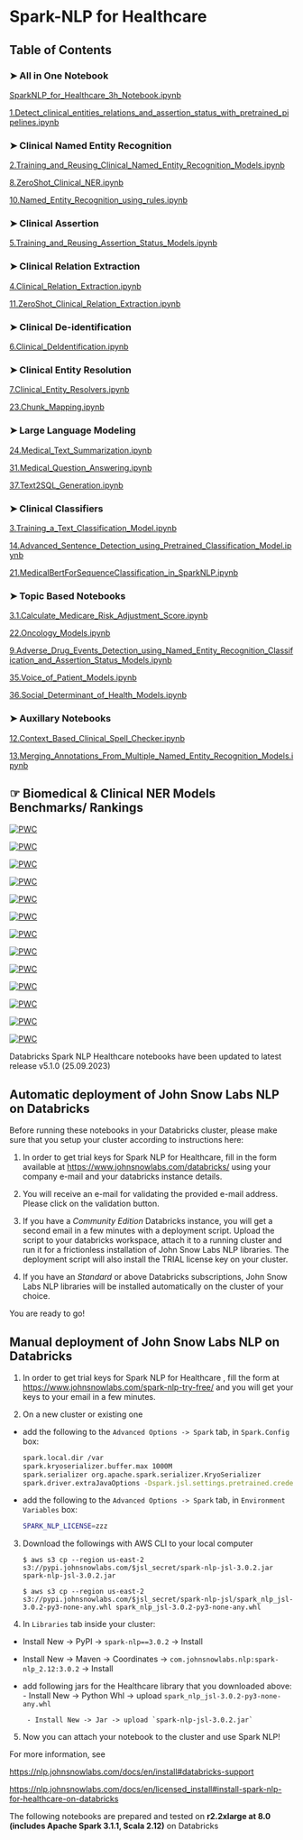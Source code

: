 # **Spark-NLP for Healthcare**

## Table of Contents  

### ➤ All in One Notebook

[SparkNLP_for_Healthcare_3h_Notebook.ipynb](https://colab.research.google.com/github/JohnSnowLabs/spark-nlp-workshop/blob/master/databricks/python/healthcare_tutorials/SparkNLP_for_Healthcare_3h_Notebook.ipynb)

[1.Detect_clinical_entities_relations_and_assertion_status_with_pretrained_pipelines.ipynb](https://colab.research.google.com/github/JohnSnowLabs/spark-nlp-workshop/blob/master/databricks/python/healthcare_tutorials/1.%20Detect%20clinical%20entities,%20relations%20and%20assertion%20status%20with%20pretrained%20pipelines.ipynb)


### ➤ Clinical Named Entity Recognition

[2.Training_and_Reusing_Clinical_Named_Entity_Recognition_Models.ipynb](https://colab.research.google.com/github/JohnSnowLabs/spark-nlp-workshop/blob/master/databricks/python/healthcare_tutorials/2.%20Training%20and%20Reusing%20Clinical%20Named%20Entity%20Recognition%20Models.ipynb)

[8.ZeroShot_Clinical_NER.ipynb](https://colab.research.google.com/github/JohnSnowLabs/spark-nlp-workshop/blob/master/databricks/python/healthcare_tutorials/8.ZeroShot_Clinical_NER.ipynb)

[10.Named_Entity_Recognition_using_rules.ipynb](https://colab.research.google.com/github/JohnSnowLabs/spark-nlp-workshop/blob/master/databricks/python/healthcare_tutorials/10.%20Named%20Entity%20Recognition%20using%20rules.ipynb)

### ➤ Clinical Assertion

[5.Training_and_Reusing_Assertion_Status_Models.ipynb](https://colab.research.google.com/github/JohnSnowLabs/spark-nlp-workshop/blob/master/databricks/python/healthcare_tutorials/5.%20Training%20and%20Reusing%20Assertion%20Status%20Models.ipynb)


### ➤ Clinical Relation Extraction

[4.Clinical_Relation_Extraction.ipynb](https://colab.research.google.com/github/JohnSnowLabs/spark-nlp-workshop/blob/master/databricks/python/healthcare_tutorials/4.%20Training%20and%20Reusing%20Clinical%20Relation%20Extraction%20Models.ipynb)

[11.ZeroShot_Clinical_Relation_Extraction.ipynb](https://colab.research.google.com/github/JohnSnowLabs/spark-nlp-workshop/blob/master/databricks/python/healthcare_tutorials/11.ZeroShot_Clinical_Relation_Extraction.ipynb)

### ➤ Clinical De-identification

[6.Clinical_DeIdentification.ipynb](https://colab.research.google.com/github/JohnSnowLabs/spark-nlp-workshop/blob/master/databricks/python/healthcare_tutorials/6.%20Clinical%20Deidentification%20Models.ipynb)

### ➤ Clinical Entity Resolution

[7.Clinical_Entity_Resolvers.ipynb](https://colab.research.google.com/github/JohnSnowLabs/spark-nlp-workshop/blob/master/databricks/python/healthcare_tutorials/7.%20Clinical%20Entity%20Coding%20with%20Pretrained%20Resolver%20Models.ipynb)

[23.Chunk_Mapping.ipynb](https://colab.research.google.com/github/JohnSnowLabs/spark-nlp-workshop/blob/master/databricks/python/healthcare_tutorials/23.Chunk_Mapping.ipynb)

### ➤ Large Language Modeling

[24.Medical_Text_Summarization.ipynb](https://colab.research.google.com/github/JohnSnowLabs/spark-nlp-workshop/blob/master/databricks/python/healthcare_tutorials/24.Medical_Text_Summarization.ipynb)

[31.Medical_Question_Answering.ipynb](https://colab.research.google.com/github/JohnSnowLabs/spark-nlp-workshop/blob/master/databricks/python/healthcare_tutorials/31.Medical_Question_Answering.ipynb)

[37.Text2SQL_Generation.ipynb](https://colab.research.google.com/github/JohnSnowLabs/spark-nlp-workshop/blob/master/databricks/python/healthcare_tutorials/37.Text2SQL_Generation.ipynb)

### ➤ Clinical Classifiers

[3.Training_a_Text_Classification_Model.ipynb](https://colab.research.google.com/github/JohnSnowLabs/spark-nlp-workshop/blob/master/databricks/python/healthcare_tutorials/3.%20Training%20a%20Text%20Classification%20Model.ipynb)

[14.Advanced_Sentence_Detection_using_Pretrained_Classification_Model.ipynb](https://colab.research.google.com/github/JohnSnowLabs/spark-nlp-workshop/blob/master/databricks/python/healthcare_tutorials/14.%20Advanced%20Sentence%20Detection%20using%20Pretrained%20Classification%20Model.ipynb)

[21.MedicalBertForSequenceClassification_in_SparkNLP.ipynb](https://colab.research.google.com/github/JohnSnowLabs/spark-nlp-workshop/blob/master/databricks/python/healthcare_tutorials/21.MedicalBertForSequenceClassification_in_SparkNLP.ipynb)

### ➤ Topic Based Notebooks

[3.1.Calculate_Medicare_Risk_Adjustment_Score.ipynb](https://colab.research.google.com/github/JohnSnowLabs/spark-nlp-workshop/blob/master/databricks/python/healthcare_tutorials/3.1.Calculate_Medicare_Risk_Adjustment_Score.ipynb)

[22.Oncology_Models.ipynb](https://colab.research.google.com/github/JohnSnowLabs/spark-nlp-workshop/blob/master/databricks/python/healthcare_tutorials/22.%20Oncology%20Models.ipynb)

[9.Adverse_Drug_Events_Detection_using_Named_Entity_Recognition_Classification_and_Assertion_Status_Models.ipynb](https://colab.research.google.com/github/JohnSnowLabs/spark-nlp-workshop/blob/master/databricks/python/healthcare_tutorials/9.%20Adverse%20Drug%20Events%20Detection%20using%20Named%20Entity%20Recognition,%20Classification%20and%20Assertion%20Status%20Models.ipynb)

[35.Voice_of_Patient_Models.ipynb](https://colab.research.google.com/github/JohnSnowLabs/spark-nlp-workshop/blob/master/databricks/python/healthcare_tutorials/35.Voice_of_Patient_Models.ipynb)

[36.Social_Determinant_of_Health_Models.ipynb](https://colab.research.google.com/github/JohnSnowLabs/spark-nlp-workshop/blob/master/databricks/python/healthcare_tutorials/36.Social_Determinant_of_Health_Models.ipynb)

### ➤ Auxillary Notebooks

[12.Context_Based_Clinical_Spell_Checker.ipynb](https://colab.research.google.com/github/JohnSnowLabs/spark-nlp-workshop/blob/master/databricks/python/healthcare_tutorials/12.%20Context%20Based%20Clinical%20Spell%20Checker.ipynb)

[13.Merging_Annotations_From_Multiple_Named_Entity_Recognition_Models.ipynb](https://colab.research.google.com/github/JohnSnowLabs/spark-nlp-workshop/blob/master/databricks/python/healthcare_tutorials/13.%20Merging%20Annotations%20From%20Multiple%20Named%20Entity%20Recognition%20Models.ipynb)

## ☞ Biomedical & Clinical NER Models Benchmarks/ Rankings

[![PWC](https://img.shields.io/endpoint.svg?url=https://paperswithcode.com/badge/biomedical-named-entity-recognition-at-scale/named-entity-recognition-on-anatem)](https://paperswithcode.com/sota/named-entity-recognition-on-anatem?p=biomedical-named-entity-recognition-at-scale)

[![PWC](https://img.shields.io/endpoint.svg?url=https://paperswithcode.com/badge/biomedical-named-entity-recognition-at-scale/named-entity-recognition-on-bc2gm)](https://paperswithcode.com/sota/named-entity-recognition-on-bc2gm?p=biomedical-named-entity-recognition-at-scale)
 
[![PWC](https://img.shields.io/endpoint.svg?url=https://paperswithcode.com/badge/biomedical-named-entity-recognition-at-scale/named-entity-recognition-on-bc4chemd)](https://paperswithcode.com/sota/named-entity-recognition-on-bc4chemd?p=biomedical-named-entity-recognition-at-scale)

[![PWC](https://img.shields.io/endpoint.svg?url=https://paperswithcode.com/badge/biomedical-named-entity-recognition-at-scale/named-entity-recognition-on-bionlp13-cg)](https://paperswithcode.com/sota/named-entity-recognition-on-bionlp13-cg?p=biomedical-named-entity-recognition-at-scale)

[![PWC](https://img.shields.io/endpoint.svg?url=https://paperswithcode.com/badge/biomedical-named-entity-recognition-at-scale/named-entity-recognition-on-linnaeus)](https://paperswithcode.com/sota/named-entity-recognition-on-linnaeus?p=biomedical-named-entity-recognition-at-scale)

[![PWC](https://img.shields.io/endpoint.svg?url=https://paperswithcode.com/badge/biomedical-named-entity-recognition-at-scale/named-entity-recognition-on-species800)](https://paperswithcode.com/sota/named-entity-recognition-on-species800?p=biomedical-named-entity-recognition-at-scale)

[![PWC](https://img.shields.io/endpoint.svg?url=https://paperswithcode.com/badge/biomedical-named-entity-recognition-at-scale/named-entity-recognition-ner-on-jnlpba)](https://paperswithcode.com/sota/named-entity-recognition-ner-on-jnlpba?p=biomedical-named-entity-recognition-at-scale)

[![PWC](https://img.shields.io/endpoint.svg?url=https://paperswithcode.com/badge/biomedical-named-entity-recognition-at-scale/named-entity-recognition-ner-on-ncbi-disease)](https://paperswithcode.com/sota/named-entity-recognition-ner-on-ncbi-disease?p=biomedical-named-entity-recognition-at-scale)

[![PWC](https://img.shields.io/endpoint.svg?url=https://paperswithcode.com/badge/biomedical-named-entity-recognition-at-scale/named-entity-recognition-on-linnaeus)](https://paperswithcode.com/sota/named-entity-recognition-on-linnaeus?p=biomedical-named-entity-recognition-at-scale)

[![PWC](https://img.shields.io/endpoint.svg?url=https://paperswithcode.com/badge/biomedical-named-entity-recognition-at-scale/named-entity-recognition-ner-on-ncbi-disease)](https://paperswithcode.com/sota/named-entity-recognition-ner-on-ncbi-disease?p=biomedical-named-entity-recognition-at-scale)

[![PWC](https://img.shields.io/endpoint.svg?url=https://paperswithcode.com/badge/biomedical-named-entity-recognition-at-scale/named-entity-recognition-on-bc5cdr-chemical)](https://paperswithcode.com/sota/named-entity-recognition-on-bc5cdr-chemical?p=biomedical-named-entity-recognition-at-scale)

[![PWC](https://img.shields.io/endpoint.svg?url=https://paperswithcode.com/badge/biomedical-named-entity-recognition-at-scale/named-entity-recognition-ner-on-bc5cdr)](https://paperswithcode.com/sota/named-entity-recognition-ner-on-bc5cdr?p=biomedical-named-entity-recognition-at-scale)

[![PWC](https://img.shields.io/endpoint.svg?url=https://paperswithcode.com/badge/improving-clinical-document-understanding-on/clinical-assertion-status-detection-on-2010)](https://paperswithcode.com/sota/clinical-assertion-status-detection-on-2010?p=improving-clinical-document-understanding-on)

Databricks Spark NLP Healthcare notebooks have been updated to latest release v5.1.0 (25.09.2023)

## Automatic deployment of John Snow Labs NLP on Databricks

Before running these notebooks in your Databricks cluster, please make sure that you setup your cluster according to instructions here:

1. In order to get trial keys for Spark NLP for Healthcare, fill in the form available at https://www.johnsnowlabs.com/databricks/ using your company e-mail and your databricks instance details. 

2. You will receive an e-mail for validating the provided e-mail address. Please click on the validation button. 

3. If you have a *Community Edition* Databricks instance, you will get a second email in a few minutes with a deployment script. Upload the script to your databricks workspace, attach it to a running cluster and run it for a frictionless installation of John Snow Labs NLP libraries. The deployment script will also install the TRIAL license key on your cluster. 

4. If you have an *Standard* or above Databricks subscriptions, John Snow Labs NLP libraries will be installed automatically on the cluster of your choice. 

You are ready to go!


## Manual deployment of John Snow Labs NLP on Databricks

1. In order to get trial keys for Spark NLP for Healthcare
, fill the form at https://www.johnsnowlabs.com/spark-nlp-try-free/ and you will get your keys to your email in a few minutes.

2. On a new cluster or existing one

  - add the following to the `Advanced Options -> Spark` tab, in `Spark.Config` box:

    ```bash
    spark.local.dir /var
    spark.kryoserializer.buffer.max 1000M
    spark.serializer org.apache.spark.serializer.KryoSerializer
    spark.driver.extraJavaOptions -Dspark.jsl.settings.pretrained.credentials.secret_access_key=xxx -Dspark.jsl.settings.pretrained.credentials.access_key_id=yyy

    ```
  - add the following to the `Advanced Options -> Spark` tab, in `Environment Variables` box:

    ```bash
    SPARK_NLP_LICENSE=zzz
    ```

3. Download the followings with AWS CLI to your local computer

    `$ aws s3 cp --region us-east-2 s3://pypi.johnsnowlabs.com/$jsl_secret/spark-nlp-jsl-3.0.2.jar spark-nlp-jsl-3.0.2.jar`

    `$ aws s3 cp --region us-east-2 s3://pypi.johnsnowlabs.com/$jsl_secret/spark-nlp-jsl/spark_nlp_jsl-3.0.2-py3-none-any.whl spark_nlp_jsl-3.0.2-py3-none-any.whl`

4. In `Libraries` tab inside your cluster:

 - Install New -> PyPI -> `spark-nlp==3.0.2` -> Install
 - Install New -> Maven -> Coordinates -> `com.johnsnowlabs.nlp:spark-nlp_2.12:3.0.2` -> Install

 - add following jars for the Healthcare library that you downloaded above:
        - Install New -> Python Whl -> upload `spark_nlp_jsl-3.0.2-py3-none-any.whl`

        - Install New -> Jar -> upload `spark-nlp-jsl-3.0.2.jar`

5. Now you can attach your notebook to the cluster and use Spark NLP!

For more information, see

  https://nlp.johnsnowlabs.com/docs/en/install#databricks-support

  https://nlp.johnsnowlabs.com/docs/en/licensed_install#install-spark-nlp-for-healthcare-on-databricks

The following notebooks are prepared and tested on **r2.2xlarge at 8.0 (includes Apache Spark 3.1.1, Scala 2.12)** on Databricks

